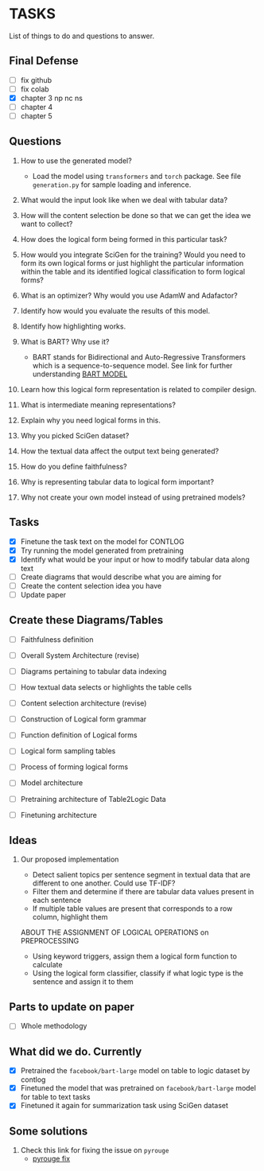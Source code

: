 # TASKS

List of things to do and questions to answer.

## Final Defense

- [ ] fix github
- [ ] fix colab
- [x] chapter 3 np nc ns
- [ ] chapter 4
- [ ] chapter 5

## Questions

1. How to use the generated model?

   - Load the model using `transformers` and `torch` package.
     See file `generation.py` for sample loading and inference.

2. What would the input look like when we deal with tabular data?
3. How will the content selection be done so that we can get the idea we want to
   collect?
4. How does the logical form being formed in this particular task?
5. How would you integrate SciGen for the training? Would you need to form its
   own logical forms or just highlight the particular information within the
   table and its identified logical classification to form logical forms?
6. What is an optimizer? Why would you use AdamW and Adafactor?
7. Identify how would you evaluate the results of this model.
8. Identify how highlighting works.
9. What is BART? Why use it?

   - BART stands for Bidirectional and Auto-Regressive Transformers which is a
     sequence-to-sequence model. See link for further understanding [BART MODEL](https://www.projectpro.io/article/transformers-bart-model-explained/553)

10. Learn how this logical form representation is related to compiler design.
11. What is intermediate meaning representations?
12. Explain why you need logical forms in this.
13. Why you picked SciGen dataset?
14. How the textual data affect the output text being generated?
15. How do you define faithfulness?
16. Why is representing tabular data to logical form important?
17. Why not create your own model instead of using pretrained models?

## Tasks

- [x] Finetune the task text on the model for CONTLOG
- [x] Try running the model generated from pretraining
- [x] Identify what would be your input or how to modify tabular data along text
- [ ] Create diagrams that would describe what you are aiming for
- [ ] Create the content selection idea you have
- [ ] Update paper

## Create these Diagrams/Tables

- [ ] Faithfulness definition

- [ ] Overall System Architecture (revise)
- [ ] Diagrams pertaining to tabular data indexing
- [ ] How textual data selects or highlights the table cells
- [ ] Content selection architecture (revise)

- [ ] Construction of Logical form grammar
- [ ] Function definition of Logical forms
- [ ] Logical form sampling tables
- [ ] Process of forming logical forms

- [ ] Model architecture
- [ ] Pretraining architecture of Table2Logic Data
- [ ] Finetuning architecture

## Ideas

1. Our proposed implementation

   - Detect salient topics per sentence segment in textual data that are
     different to one another. Could use TF-IDF?
   - Filter them and determine if there are tabular data values present in each
     sentence
   - If multiple table values are present that corresponds to a row column,
     highlight them

   ABOUT THE ASSIGNMENT OF LOGICAL OPERATIONS on PREPROCESSING

   - Using keyword triggers, assign them a logical form function to calculate
   - Using the logical form classifier, classify if what logic type is the
     sentence and assign it to them

## Parts to update on paper

- [ ] Whole methodology

## What did we do. Currently

- [x] Pretrained the `facebook/bart-large` model on table to logic dataset by
      contlog
- [x] Finetuned the model that was pretrained on `facebook/bart-large` model for
      table to text tasks
- [x] Finetuned it again for summarization task using SciGen dataset

## Some solutions

1. Check this link for fixing the issue on `pyrouge`
   - [pyrouge fix](https://stackoverflow.com/questions/45894212/installing-pyrouge-gets-error-in-ubuntu)
